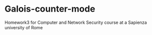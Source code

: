 # Galois-counter-mode
Homework3 for Computer and Network Security course at a Sapienza university of Rome 
